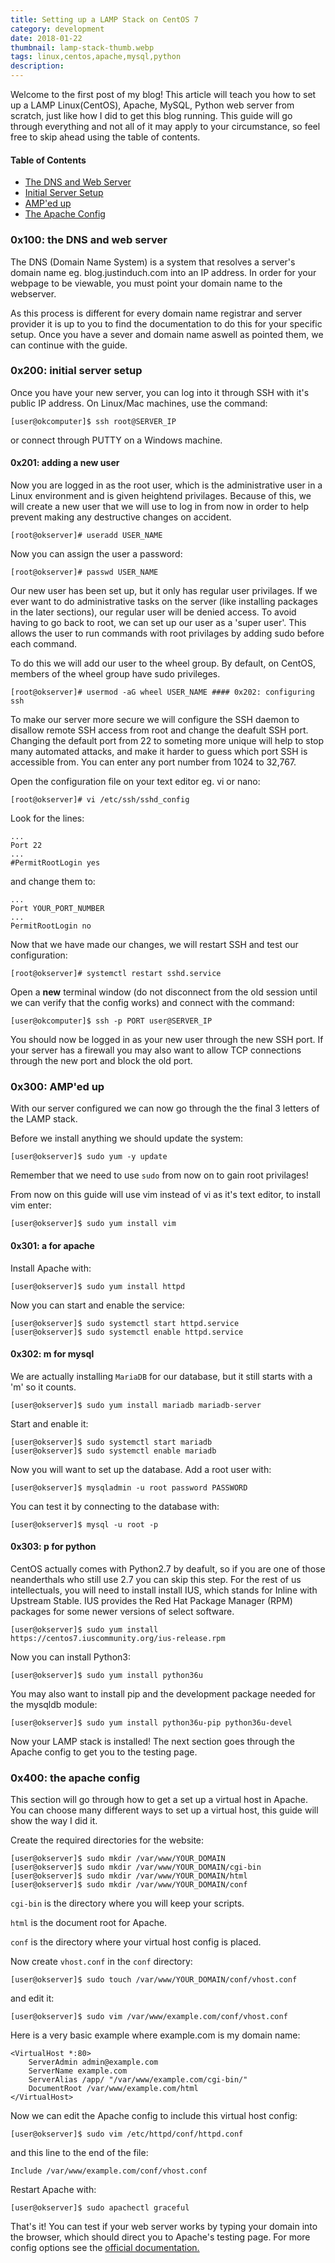 ```yaml
---
title: Setting up a LAMP Stack on CentOS 7
category: development
date: 2018-01-22
thumbnail: lamp-stack-thumb.webp
tags: linux,centos,apache,mysql,python
description:
---
```


Welcome to the first post of my blog! This article will teach you how to set up a LAMP Linux(CentOS), Apache, MySQL, Python web server from scratch, just like how I did to get this blog running. This guide will go through everything and not all of it may apply to your circumstance, so feel free to skip ahead using the table of contents.

#### Table of Contents

 * [The DNS and Web Server](#0x100-the-dns-and-web-server)
 * [Initial Server Setup](#0x200-initial-server-setup)
 * [AMP'ed up](#0x300-amped-up)
 * [The Apache Config](#0x400-the-apache-config)

### 0x100: the DNS and web server

The DNS (Domain Name System) is a system that resolves a server's domain name eg. blog.justinduch.com into an IP address. In order for your webpage to be viewable, you must point your domain name to the webserver.

As this process is different for every domain name registrar and server provider it is up to you to find the documentation to do this for your specific setup. Once you have a sever and domain name aswell as pointed them, we can continue with the guide.

### 0x200: initial server setup

Once you have your new server, you can log into it through SSH with it's public IP address. On Linux/Mac machines, use the command:

    [user@okcomputer]$ ssh root@SERVER_IP

or connect through PUTTY on a Windows machine.

#### 0x201: adding a new user

Now you are logged in as the root user, which is the administrative user in a Linux environment and is given heightend privilages. Because of this, we will create a new user that we will use to log in from now in order to help prevent making any destructive changes on accident.

    [root@okserver]# useradd USER_NAME

Now you can assign the user a password:

    [root@okserver]# passwd USER_NAME

Our new user has been set up, but it only has regular user privilages. If we ever want to do administrative tasks on the server (like installing packages in the later sections), our regular user will be denied access. To avoid having to go back to root, we can set up our user as a 'super user'. This allows the user to run commands with root privilages by adding sudo before each command.

To do this we will add our user to the wheel group. By default, on CentOS, members of the wheel group have sudo privileges.

    [root@okserver]# usermod -aG wheel USER_NAME #### 0x202: configuring ssh

To make our server more secure we will configure the SSH daemon to disallow remote SSH access from root and change the deafult SSH port. Changing the default port from 22 to someting more unique will help to stop many automated attacks, and make it harder to guess which port SSH is accessible from. You can enter any port number from 1024 to 32,767.

Open the configuration file on your text editor eg. vi or nano:

    [root@okserver]# vi /etc/ssh/sshd_config

Look for the lines:

    ...
    Port 22
    ...
    #PermitRootLogin yes

and change them to:

    ...
    Port YOUR_PORT_NUMBER
    ...
    PermitRootLogin no

Now that we have made our changes, we will restart SSH and test our configuration:

    [root@okserver]# systemctl restart sshd.service

Open a **new** terminal window (do not disconnect from the old session until we can verify that the config works) and connect with the command:

    [user@okcomputer]$ ssh -p PORT user@SERVER_IP

You should now be logged in as your new user through the new SSH port. If your server has a firewall you may also want to allow TCP connections through the new port and block the old port.

### 0x300: AMP'ed up

With our server configured we can now go through the the final 3 letters of the LAMP stack.

Before we install anything we should update the system:

    [user@okserver]$ sudo yum -y update

Remember that we need to use `sudo` from now on to gain root privilages!

From now on this guide will use vim instead of vi as it's text editor, to install vim enter:

    [user@okserver]$ sudo yum install vim

#### 0x301: a for apache

Install Apache with:

    [user@okserver]$ sudo yum install httpd

Now you can start and enable the service:

    [user@okserver]$ sudo systemctl start httpd.service
    [user@okserver]$ sudo systemctl enable httpd.service

#### 0x302: m for mysql

We are actually installing `MariaDB` for our database, but it still starts with a 'm' so it counts.

    [user@okserver]$ sudo yum install mariadb mariadb-server

Start and enable it:

    [user@okserver]$ sudo systemctl start mariadb
    [user@okserver]$ sudo systemctl enable mariadb

Now you will want to set up the database. Add a root user with:

    [user@okserver]$ mysqladmin -u root password PASSWORD

You can test it by connecting to the database with:

    [user@okserver]$ mysql -u root -p

#### 0x303: p for python

CentOS actually comes with Python2.7 by deafult, so if you are one of those neanderthals who still use 2.7 you can skip this step. For the rest of us intellectuals, you will need to install install IUS, which stands for Inline with Upstream Stable. IUS provides the Red Hat Package Manager (RPM) packages for some newer versions of select software.

    [user@okserver]$ sudo yum install https://centos7.iuscommunity.org/ius-release.rpm

Now you can install Python3:

    [user@okserver]$ sudo yum install python36u

You may also want to install pip and the development package needed for the mysqldb module:

    [user@okserver]$ sudo yum install python36u-pip python36u-devel

Now your LAMP stack is installed! The next section goes through the Apache config to get you to the testing page.

### 0x400: the apache config

This section will go through how to get a set up a virtual host in Apache. You can choose many different ways to set up a virtual host, this guide will show the way I did it.

Create the required directories for the website:

    [user@okserver]$ sudo mkdir /var/www/YOUR_DOMAIN
    [user@okserver]$ sudo mkdir /var/www/YOUR_DOMAIN/cgi-bin
    [user@okserver]$ sudo mkdir /var/www/YOUR_DOMAIN/html
    [user@okserver]$ sudo mkdir /var/www/YOUR_DOMAIN/conf

`cgi-bin` is the directory where you will keep your scripts.

`html` is the document root for Apache.

`conf` is the directory where your virtual host config is placed.

Now create `vhost.conf` in the `conf` directory:

    [user@okserver]$ sudo touch /var/www/YOUR_DOMAIN/conf/vhost.conf

and edit it:

    [user@okserver]$ sudo vim /var/www/example.com/conf/vhost.conf

Here is a very basic example where example.com is my domain name:

    <VirtualHost *:80>
        ServerAdmin admin@example.com
        ServerName example.com
        ServerAlias /app/ "/var/www/example.com/cgi-bin/"
        DocumentRoot /var/www/example.com/html
    </VirtualHost>

Now we can edit the Apache config to include this virtual host config:

    [user@okserver]$ sudo vim /etc/httpd/conf/httpd.conf

and this line to the end of the file:

    Include /var/www/example.com/conf/vhost.conf

Restart Apache with:

    [user@okserver]$ sudo apachectl graceful

That's it! You can test if your web server works by typing your domain into the browser, which should direct you to Apache's testing page. For more config options see the [official documentation.](https://httpd.apache.org/docs/2.4/vhosts/)
